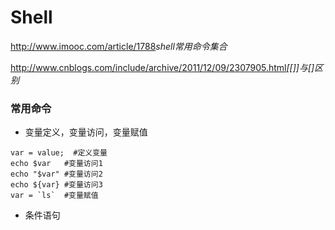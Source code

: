 # Shell

<http://www.imooc.com/article/1788>*shell常用命令集合*

<http://www.cnblogs.com/include/archive/2011/12/09/2307905.html>*[[]]与[]区别*

### 常用命令
+ 变量定义，变量访问，变量赋值
```shell
var = value;  #定义变量
echo $var 	#变量访问1
echo "$var"	#变量访问2
echo ${var}	#变量访问3
var = `ls`	#变量赋值
```
+ 条件语句
```shell

```